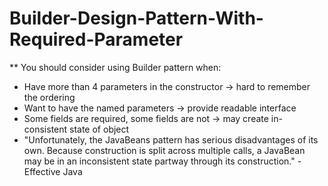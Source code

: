 # Builder-Design-Pattern-With-Required-Parameter

** You should consider using Builder pattern when:

- Have more than 4 parameters in the constructor -> hard to remember the ordering
- Want to have the named parameters -> provide readable interface
- Some fields are required, some fields are not -> may create in-consistent state of object
- "Unfortunately, the JavaBeans pattern has serious disadvantages of its own. Because construction is split across multiple calls, a JavaBean may be in an inconsistent state partway through its construction." - Effective Java
